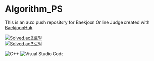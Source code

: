 # Algorithm_PS
This is an auto push repository for Baekjoon Online Judge created with [BaekjoonHub](https://github.com/BaekjoonHub/BaekjoonHub).

[![Solved.ac프로필](http://mazassumnida.wtf/api/mini/generate_badge?boj=sepilboard)](https://solved.ac/sepilboard)
<br/>
[![Solved.ac프로필](http://mazassumnida.wtf/api/v2/generate_badge?boj=sepilboard)](https://solved.ac/sepilboard)

![C++](https://img.shields.io/badge/C++-00599c.svg?&style=for-the-badge&logo=cplusplus&logoColor=white)
![Visual Studio Code](https://img.shields.io/badge/Visual%20Studio%20Code-007ACC.svg?&style=for-the-badge&logo=Visual%20Studio%20Code&logoColor=white)
